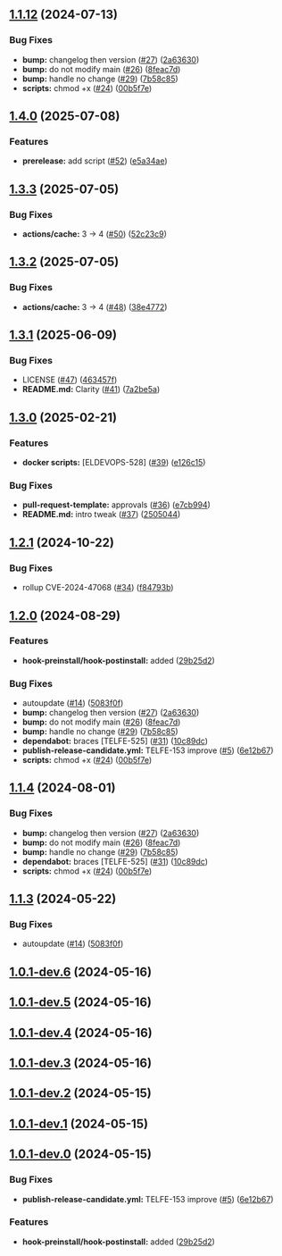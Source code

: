 ## [1.1.12](https://github.com/telicent-oss/telicent-frontend-cli/compare/v1.1.3...v1.1.12) (2024-07-13)


### Bug Fixes

* **bump:** changelog then version ([#27](https://github.com/telicent-oss/telicent-frontend-cli/issues/27)) ([2a63630](https://github.com/telicent-oss/telicent-frontend-cli/commit/2a63630c24b8427499de392423297dc82f3888f7))
* **bump:** do not modify main ([#26](https://github.com/telicent-oss/telicent-frontend-cli/issues/26)) ([8feac7d](https://github.com/telicent-oss/telicent-frontend-cli/commit/8feac7dc342b9c89f8c0a2242be6c0bf8f306e91))
* **bump:** handle no change ([#29](https://github.com/telicent-oss/telicent-frontend-cli/issues/29)) ([7b58c85](https://github.com/telicent-oss/telicent-frontend-cli/commit/7b58c85ea80ef2ea041e003ff5d2bede7de0ca40))
* **scripts:** chmod +x ([#24](https://github.com/telicent-oss/telicent-frontend-cli/issues/24)) ([00b5f7e](https://github.com/telicent-oss/telicent-frontend-cli/commit/00b5f7e45112fd74f0787c3f42720abac81ad25c))



## [1.4.0](https://github.com/telicent-oss/telicent-frontend-cli/compare/v1.3.3...v1.4.0) (2025-07-08)


### Features

* **prerelease:** add script ([#52](https://github.com/telicent-oss/telicent-frontend-cli/issues/52)) ([e5a34ae](https://github.com/telicent-oss/telicent-frontend-cli/commit/e5a34aed36b3a9add4f2d9e30a7a82cbabda0733))

## [1.3.3](https://github.com/telicent-oss/telicent-frontend-cli/compare/v1.3.2...v1.3.3) (2025-07-05)


### Bug Fixes

* **actions/cache:** 3 -&gt; 4 ([#50](https://github.com/telicent-oss/telicent-frontend-cli/issues/50)) ([52c23c9](https://github.com/telicent-oss/telicent-frontend-cli/commit/52c23c95ebc8b82ab8891105d893555df967bebd))

## [1.3.2](https://github.com/telicent-oss/telicent-frontend-cli/compare/v1.3.1...v1.3.2) (2025-07-05)


### Bug Fixes

* **actions/cache:** 3 -&gt; 4 ([#48](https://github.com/telicent-oss/telicent-frontend-cli/issues/48)) ([38e4772](https://github.com/telicent-oss/telicent-frontend-cli/commit/38e47723a145a57e6390a70711555fabab7637de))

## [1.3.1](https://github.com/telicent-oss/telicent-frontend-cli/compare/v1.3.0...v1.3.1) (2025-06-09)


### Bug Fixes

* LICENSE ([#47](https://github.com/telicent-oss/telicent-frontend-cli/issues/47)) ([463457f](https://github.com/telicent-oss/telicent-frontend-cli/commit/463457f39a358df2c5e4c19cc2899c30b9c27e7b))
* **README.md:** Clarity ([#41](https://github.com/telicent-oss/telicent-frontend-cli/issues/41)) ([7a2be5a](https://github.com/telicent-oss/telicent-frontend-cli/commit/7a2be5a799cf2acc788693d377b655f2eb0d632c))

## [1.3.0](https://github.com/telicent-oss/telicent-frontend-cli/compare/v1.2.1...v1.3.0) (2025-02-21)


### Features

* **docker scripts:** [ELDEVOPS-528] ([#39](https://github.com/telicent-oss/telicent-frontend-cli/issues/39)) ([e126c15](https://github.com/telicent-oss/telicent-frontend-cli/commit/e126c156a4172b7f44b359865d6b54cbffa60a9b))


### Bug Fixes

* **pull-request-template:** approvals ([#36](https://github.com/telicent-oss/telicent-frontend-cli/issues/36)) ([e7cb994](https://github.com/telicent-oss/telicent-frontend-cli/commit/e7cb994c13d82374aaadf6dc8ce64d7ef603972f))
* **README.md:** intro tweak ([#37](https://github.com/telicent-oss/telicent-frontend-cli/issues/37)) ([2505044](https://github.com/telicent-oss/telicent-frontend-cli/commit/25050448653cc4762d5c6782890b02b8e288f64b))

## [1.2.1](https://github.com/telicent-oss/telicent-frontend-cli/compare/v1.2.0...v1.2.1) (2024-10-22)


### Bug Fixes

* rollup CVE-2024-47068 ([#34](https://github.com/telicent-oss/telicent-frontend-cli/issues/34)) ([f84793b](https://github.com/telicent-oss/telicent-frontend-cli/commit/f84793b94937c3d0b7af5f19d774266c34915978))

## [1.2.0](https://github.com/telicent-oss/telicent-frontend-cli/compare/v1.1.4...v1.2.0) (2024-08-29)


### Features

* **hook-preinstall/hook-postinstall:** added ([29b25d2](https://github.com/telicent-oss/telicent-frontend-cli/commit/29b25d2004735960d7cd25a6f6334e8de471152b))


### Bug Fixes

* autoupdate ([#14](https://github.com/telicent-oss/telicent-frontend-cli/issues/14)) ([5083f0f](https://github.com/telicent-oss/telicent-frontend-cli/commit/5083f0f9ef6caee0ae48d4a7601de159a74586a6))
* **bump:** changelog then version ([#27](https://github.com/telicent-oss/telicent-frontend-cli/issues/27)) ([2a63630](https://github.com/telicent-oss/telicent-frontend-cli/commit/2a63630c24b8427499de392423297dc82f3888f7))
* **bump:** do not modify main ([#26](https://github.com/telicent-oss/telicent-frontend-cli/issues/26)) ([8feac7d](https://github.com/telicent-oss/telicent-frontend-cli/commit/8feac7dc342b9c89f8c0a2242be6c0bf8f306e91))
* **bump:** handle no change ([#29](https://github.com/telicent-oss/telicent-frontend-cli/issues/29)) ([7b58c85](https://github.com/telicent-oss/telicent-frontend-cli/commit/7b58c85ea80ef2ea041e003ff5d2bede7de0ca40))
* **dependabot:** braces [TELFE-525] ([#31](https://github.com/telicent-oss/telicent-frontend-cli/issues/31)) ([10c89dc](https://github.com/telicent-oss/telicent-frontend-cli/commit/10c89dce85b736d9421dde3a8606517622507aae))
* **publish-release-candidate.yml:** TELFE-153 improve ([#5](https://github.com/telicent-oss/telicent-frontend-cli/issues/5)) ([6e12b67](https://github.com/telicent-oss/telicent-frontend-cli/commit/6e12b6758a41f4471098467029b6590ffd1c4c56))
* **scripts:** chmod +x ([#24](https://github.com/telicent-oss/telicent-frontend-cli/issues/24)) ([00b5f7e](https://github.com/telicent-oss/telicent-frontend-cli/commit/00b5f7e45112fd74f0787c3f42720abac81ad25c))

## [1.1.4](https://github.com/telicent-oss/telicent-frontend-cli/compare/v1.1.3...v1.1.4) (2024-08-01)


### Bug Fixes

* **bump:** changelog then version ([#27](https://github.com/telicent-oss/telicent-frontend-cli/issues/27)) ([2a63630](https://github.com/telicent-oss/telicent-frontend-cli/commit/2a63630c24b8427499de392423297dc82f3888f7))
* **bump:** do not modify main ([#26](https://github.com/telicent-oss/telicent-frontend-cli/issues/26)) ([8feac7d](https://github.com/telicent-oss/telicent-frontend-cli/commit/8feac7dc342b9c89f8c0a2242be6c0bf8f306e91))
* **bump:** handle no change ([#29](https://github.com/telicent-oss/telicent-frontend-cli/issues/29)) ([7b58c85](https://github.com/telicent-oss/telicent-frontend-cli/commit/7b58c85ea80ef2ea041e003ff5d2bede7de0ca40))
* **dependabot:** braces [TELFE-525] ([#31](https://github.com/telicent-oss/telicent-frontend-cli/issues/31)) ([10c89dc](https://github.com/telicent-oss/telicent-frontend-cli/commit/10c89dce85b736d9421dde3a8606517622507aae))
* **scripts:** chmod +x ([#24](https://github.com/telicent-oss/telicent-frontend-cli/issues/24)) ([00b5f7e](https://github.com/telicent-oss/telicent-frontend-cli/commit/00b5f7e45112fd74f0787c3f42720abac81ad25c))

## [1.1.3](https://github.com/telicent-oss/telicent-frontend-cli/compare/v1.1.0...v1.1.3) (2024-05-22)


### Bug Fixes

* autoupdate ([#14](https://github.com/telicent-oss/telicent-frontend-cli/issues/14)) ([5083f0f](https://github.com/telicent-oss/telicent-frontend-cli/commit/5083f0f9ef6caee0ae48d4a7601de159a74586a6))



## [1.0.1-dev.6](https://github.com/telicent-oss/telicent-frontend-cli/compare/v1.0.1-dev.5...v1.0.1-dev.6) (2024-05-16)



## [1.0.1-dev.5](https://github.com/telicent-oss/telicent-frontend-cli/compare/v1.0.1-dev.4...v1.0.1-dev.5) (2024-05-16)



## [1.0.1-dev.4](https://github.com/telicent-oss/telicent-frontend-cli/compare/v1.0.1-dev.3...v1.0.1-dev.4) (2024-05-16)



## [1.0.1-dev.3](https://github.com/telicent-oss/telicent-frontend-cli/compare/v1.0.1-dev.2...v1.0.1-dev.3) (2024-05-16)



## [1.0.1-dev.2](https://github.com/telicent-oss/telicent-frontend-cli/compare/v1.0.1-dev.1...v1.0.1-dev.2) (2024-05-15)



## [1.0.1-dev.1](https://github.com/telicent-oss/telicent-frontend-cli/compare/v1.0.1-dev.0...v1.0.1-dev.1) (2024-05-15)



## [1.0.1-dev.0](https://github.com/telicent-oss/telicent-frontend-cli/compare/v1.0.0...v1.0.1-dev.0) (2024-05-15)


### Bug Fixes

* **publish-release-candidate.yml:** TELFE-153 improve ([#5](https://github.com/telicent-oss/telicent-frontend-cli/issues/5)) ([6e12b67](https://github.com/telicent-oss/telicent-frontend-cli/commit/6e12b6758a41f4471098467029b6590ffd1c4c56))


### Features

* **hook-preinstall/hook-postinstall:** added ([29b25d2](https://github.com/telicent-oss/telicent-frontend-cli/commit/29b25d2004735960d7cd25a6f6334e8de471152b))
